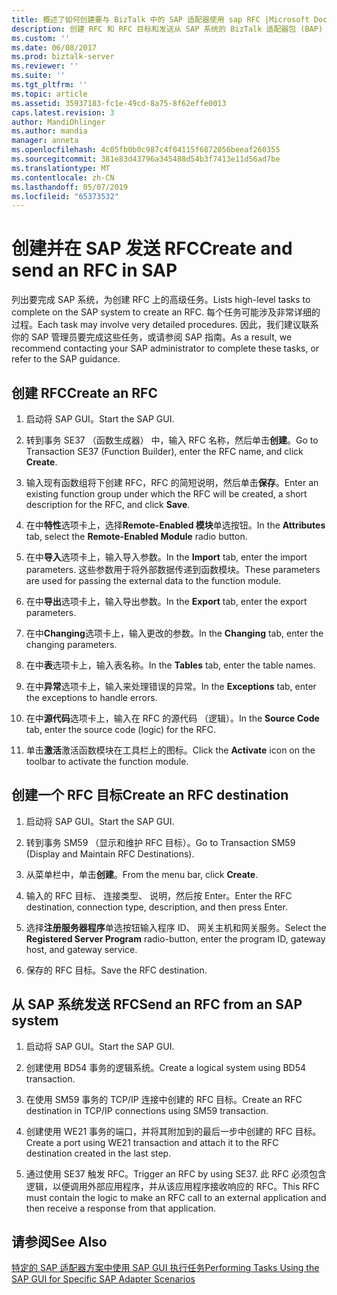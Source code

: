 ```yaml
---
title: 概述了如何创建要与 BizTalk 中的 SAP 适配器使用 sap RFC |Microsoft Docs
description: 创建 RFC 和 RFC 目标和发送从 SAP 系统的 BizTalk 适配器包 (BAP) 的 RFC
ms.custom: ''
ms.date: 06/08/2017
ms.prod: biztalk-server
ms.reviewer: ''
ms.suite: ''
ms.tgt_pltfrm: ''
ms.topic: article
ms.assetid: 35937183-fc1e-49cd-8a75-8f62effe0013
caps.latest.revision: 3
author: MandiOhlinger
ms.author: mandia
manager: anneta
ms.openlocfilehash: 4c05fb0b0c987c4f04115f6872056beeaf260355
ms.sourcegitcommit: 381e83d43796a345488d54b3f7413e11d56ad7be
ms.translationtype: MT
ms.contentlocale: zh-CN
ms.lasthandoff: 05/07/2019
ms.locfileid: "65373532"
---
```

# <a name="create-and-send-an-rfc-in-sap"></a><span data-ttu-id="62808-103">创建并在 SAP 发送 RFC</span><span class="sxs-lookup"><span data-stu-id="62808-103">Create and send an RFC in SAP</span></span>
<span data-ttu-id="62808-104">列出要完成 SAP 系统，为创建 RFC 上的高级任务。</span><span class="sxs-lookup"><span data-stu-id="62808-104">Lists high-level tasks to complete on the SAP system to create an RFC.</span></span> <span data-ttu-id="62808-105">每个任务可能涉及非常详细的过程。</span><span class="sxs-lookup"><span data-stu-id="62808-105">Each task may involve very detailed procedures.</span></span> <span data-ttu-id="62808-106">因此，我们建议联系你的 SAP 管理员要完成这些任务，或请参阅 SAP 指南。</span><span class="sxs-lookup"><span data-stu-id="62808-106">As a result, we recommend contacting your SAP administrator to complete these tasks, or refer to the SAP guidance.</span></span>  
  
## <a name="create-an-rfc"></a><span data-ttu-id="62808-107">创建 RFC</span><span class="sxs-lookup"><span data-stu-id="62808-107">Create an RFC</span></span>  
  
1.  <span data-ttu-id="62808-108">启动将 SAP GUI。</span><span class="sxs-lookup"><span data-stu-id="62808-108">Start the SAP GUI.</span></span>  
  
2.  <span data-ttu-id="62808-109">转到事务 SE37 （函数生成器） 中，输入 RFC 名称，然后单击**创建**。</span><span class="sxs-lookup"><span data-stu-id="62808-109">Go to Transaction SE37 (Function Builder), enter the RFC name, and click **Create**.</span></span>  
  
3.  <span data-ttu-id="62808-110">输入现有函数组将下创建 RFC，RFC 的简短说明，然后单击**保存**。</span><span class="sxs-lookup"><span data-stu-id="62808-110">Enter an existing function group under which the RFC will be created, a short description for the RFC, and click **Save**.</span></span>  
  
4.  <span data-ttu-id="62808-111">在中**特性**选项卡上，选择**Remote-Enabled 模块**单选按钮。</span><span class="sxs-lookup"><span data-stu-id="62808-111">In the **Attributes** tab, select the **Remote-Enabled Module** radio button.</span></span>  
  
5.  <span data-ttu-id="62808-112">在中**导入**选项卡上，输入导入参数。</span><span class="sxs-lookup"><span data-stu-id="62808-112">In the **Import** tab, enter the import parameters.</span></span> <span data-ttu-id="62808-113">这些参数用于将外部数据传递到函数模块。</span><span class="sxs-lookup"><span data-stu-id="62808-113">These parameters are used for passing the external data to the function module.</span></span>  
  
6.  <span data-ttu-id="62808-114">在中**导出**选项卡上，输入导出参数。</span><span class="sxs-lookup"><span data-stu-id="62808-114">In the **Export** tab, enter the export parameters.</span></span>  
  
7.  <span data-ttu-id="62808-115">在中**Changing**选项卡上，输入更改的参数。</span><span class="sxs-lookup"><span data-stu-id="62808-115">In the **Changing** tab, enter the changing parameters.</span></span>  
  
8.  <span data-ttu-id="62808-116">在中**表**选项卡上，输入表名称。</span><span class="sxs-lookup"><span data-stu-id="62808-116">In the **Tables** tab, enter the table names.</span></span>  
  
9. <span data-ttu-id="62808-117">在中**异常**选项卡上，输入来处理错误的异常。</span><span class="sxs-lookup"><span data-stu-id="62808-117">In the **Exceptions** tab, enter the exceptions to handle errors.</span></span>  
  
10. <span data-ttu-id="62808-118">在中**源代码**选项卡上，输入在 RFC 的源代码 （逻辑）。</span><span class="sxs-lookup"><span data-stu-id="62808-118">In the **Source Code** tab, enter the source code (logic) for the RFC.</span></span>  
  
11. <span data-ttu-id="62808-119">单击**激活**激活函数模块在工具栏上的图标。</span><span class="sxs-lookup"><span data-stu-id="62808-119">Click the **Activate** icon on the toolbar to activate the function module.</span></span>  

## <a name="create-an-rfc-destination"></a><span data-ttu-id="62808-120">创建一个 RFC 目标</span><span class="sxs-lookup"><span data-stu-id="62808-120">Create an RFC destination</span></span>  
  
1.  <span data-ttu-id="62808-121">启动将 SAP GUI。</span><span class="sxs-lookup"><span data-stu-id="62808-121">Start the SAP GUI.</span></span>  
  
2.  <span data-ttu-id="62808-122">转到事务 SM59 （显示和维护 RFC 目标）。</span><span class="sxs-lookup"><span data-stu-id="62808-122">Go to Transaction SM59 (Display and Maintain RFC Destinations).</span></span>  
  
3.  <span data-ttu-id="62808-123">从菜单栏中，单击**创建**。</span><span class="sxs-lookup"><span data-stu-id="62808-123">From the menu bar, click **Create**.</span></span>  
  
4.  <span data-ttu-id="62808-124">输入的 RFC 目标、 连接类型、 说明，然后按 Enter。</span><span class="sxs-lookup"><span data-stu-id="62808-124">Enter the RFC destination, connection type, description, and then press Enter.</span></span>  
  
5.  <span data-ttu-id="62808-125">选择**注册服务器程序**单选按钮输入程序 ID、 网关主机和网关服务。</span><span class="sxs-lookup"><span data-stu-id="62808-125">Select the **Registered Server Program** radio-button, enter the program ID, gateway host, and gateway service.</span></span>  
  
6.  <span data-ttu-id="62808-126">保存的 RFC 目标。</span><span class="sxs-lookup"><span data-stu-id="62808-126">Save the RFC destination.</span></span>  

## <a name="send-an-rfc-from-an-sap-system"></a><span data-ttu-id="62808-127">从 SAP 系统发送 RFC</span><span class="sxs-lookup"><span data-stu-id="62808-127">Send an RFC from an SAP system</span></span>  
  
1.  <span data-ttu-id="62808-128">启动将 SAP GUI。</span><span class="sxs-lookup"><span data-stu-id="62808-128">Start the SAP GUI.</span></span>  
  
2.  <span data-ttu-id="62808-129">创建使用 BD54 事务的逻辑系统。</span><span class="sxs-lookup"><span data-stu-id="62808-129">Create a logical system using BD54 transaction.</span></span>  
  
3.  <span data-ttu-id="62808-130">在使用 SM59 事务的 TCP/IP 连接中创建的 RFC 目标。</span><span class="sxs-lookup"><span data-stu-id="62808-130">Create an RFC destination in TCP/IP connections using SM59 transaction.</span></span>  
  
4.  <span data-ttu-id="62808-131">创建使用 WE21 事务的端口，并将其附加到的最后一步中创建的 RFC 目标。</span><span class="sxs-lookup"><span data-stu-id="62808-131">Create a port using WE21 transaction and attach it to the RFC destination created in the last step.</span></span>  
  
5.  <span data-ttu-id="62808-132">通过使用 SE37 触发 RFC。</span><span class="sxs-lookup"><span data-stu-id="62808-132">Trigger an RFC by using SE37.</span></span> <span data-ttu-id="62808-133">此 RFC 必须包含逻辑，以便调用外部应用程序，并从该应用程序接收响应的 RFC。</span><span class="sxs-lookup"><span data-stu-id="62808-133">This RFC must contain the logic to make an RFC call to an external application and then receive a response from that application.</span></span>  
  
## <a name="see-also"></a><span data-ttu-id="62808-134">请参阅</span><span class="sxs-lookup"><span data-stu-id="62808-134">See Also</span></span>  
 [<span data-ttu-id="62808-135">特定的 SAP 适配器方案中使用 SAP GUI 执行任务</span><span class="sxs-lookup"><span data-stu-id="62808-135">Performing Tasks Using the SAP GUI for Specific SAP Adapter Scenarios</span></span>](performing-tasks-using-the-sap-gui-for-specific-sap-adapter-scenarios.md)